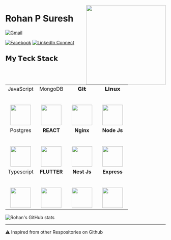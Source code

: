 <a target="_blank" href="https://github.com/rohanps630/"><img width="250" align="right" type="image/png" src="https://img.icons8.com/external-vitaliy-gorbachev-lineal-color-vitaly-gorbachev/452/external-hacker-cryptocurrency-vitaliy-gorbachev-lineal-color-vitaly-gorbachev.png"></a>
# Rohan P Suresh

[![Gmail](https://img.shields.io/badge/GMAIL-green)](mailto:rohanpsuresh@gmail.com)
<!--[![Twitter Follow](https://img.shields.io/badge/TWITTER-violet)](https://twitter.com/ROHANPSURESH)-->
[![Facebook](https://img.shields.io/badge/FACEBOOK-orange)](https://www.facebook.com/rohanps630/)
[![LinkedIn Connect](https://img.shields.io/badge/LINKEDIN-yellow)](https://www.linkedin.com/in/rohan-p-suresh-989300116/)
<!--[![LinkedIn Connect](https://img.shields.io/badge/WEBSITE-red)](https://amalreji-portfolio.netlify.app/)-->
<!--[![Typing SVG](https://readme-typing-svg.herokuapp.com?color=%2336BCF7&center=false&vCenter=true&width=600&lines=Hi+there+👋,+I+am+Amal+M+REJI;+Welcome+to+My+Profile!;Over+1.5+years+of+programming+experience;Always+learning+new+things+;Android++enthusiast+;MERN+Stack+Developer;Learning+Devops;Linux+Enthusiast)](https://git.io/typing-svg)-->
<!-- Working as MERN Stack Dev  at [JitTec Technology Services](http://www.jittec.com). Experimenting on Programming and Linux. Android Enthusiast,Web Dev Self-learning mor. -->

## 𝗠𝘆 𝗧𝗲𝗰𝗸 𝗦𝘁𝗮𝗰𝗸

<table>
  <tbody>
    <tr valign="top">
      <td width="25%" align="center">
        <span>JavaScript</span><br><br><br>
        <img height="64px" src="https://cdn-icons-png.flaticon.com/512/5968/5968292.png">
      </td>
      <td width="25%" align="center">
        <span>MongoDB</span><br><br><br>
        <img height="64px" src="https://img.icons8.com/color/344/mongodb.png">
      </td>
      <td width="25%" align="center">
        <span>𝗚𝗶𝘁</span><br><br><br>
        <img height="64px" src="https://cdn.svgporn.com/logos/git-icon.svg">
      </td>
       <td width="25%" align="center">
        <span>𝗟𝗶𝗻𝘂𝘅</span><br><br><br>
        <img height="64px" src="https://cdn.svgporn.com/logos/linux-tux.svg">
      </td>        
    </tr>
    <tr valign="top">    
      <td width="25%" align="center">
        <span>Postgres</span><br><br><br>
        <img height="64px" src="https://img.icons8.com/color/344/postgreesql.png">
      </td>
      <td width="25%" align="center">
      <span><b>REACT</span><br><br><br>
      <img height="64px" src="https://img.icons8.com/officel/2x/react.png"></td>
      <td width="25%" align="center">
      <span><b>Nginx</span><br><br><br>
      <img height="64px" src="https://cdn.svgporn.com/logos/nginx.svg"></td>
      <td width="25%" align="center">
      <span><b>Node Js</span><br><br><br>
      <img height="64px" src="https://cdn.svgporn.com/logos/nodejs.svg"></td>  
    </tr>   
      <tr valign="top">    
      <td width="25%" align="center">
        <span>Typescript</span><br><br><br>
        <img height="64px" src="https://upload.wikimedia.org/wikipedia/commons/4/4c/Typescript_logo_2020.svg">
      </td>
      <td width="25%" align="center">
      <span><b>FLUTTER</span><br><br><br>
      <img height="64px" src="https://upload.wikimedia.org/wikipedia/commons/thumb/4/44/Google-flutter-logo.svg/512px-Google-flutter-logo.svg.png?20210518211228"></td>
      <td width="25%" align="center">
      <span><b>Nest Js</span><br><br><br>
      <img height="64px" src="https://cdn.svgporn.com/logos/nestjs.svg"></td>
      <td width="25%" align="center">
      <span><b>Express</span><br><br><br>
      <img height="64px" src="https://cdn.svgporn.com/logos/express.svg"></td>  
    </tr>   
  </tbody>
</table>

<!-- ![rohanps630's github stats](https://github-readme-stats.vercel.app/api?username=rohanps630&hide=["issues"]&show_icons=true&theme=dark)
[![rohanps630 GitHub Language Stats](https://github-readme-stats.vercel.app/api/top-langs/?username=rohanps630&langs_count=5&theme=tokyonight)]() -->
<!--[![Dev.to](https://github-readme-stats.vercel.app/api/pin/?username=rohanps630&repo=dev.to)](https://github.com/thepracticaldev/dev.to)-->
![Rohan's GitHub stats](https://github-readme-stats.vercel.app/api?username=rohanps630&show_icons=true&bg_color=00000000)

---

⚠️ Inspired from other Respositories on Github
